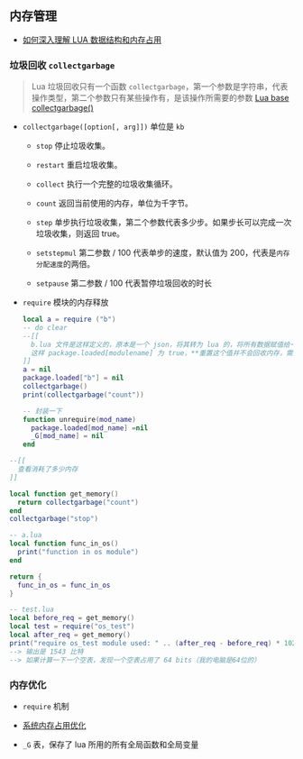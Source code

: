 
## 内存管理

- [如何深入理解 LUA 数据结构和内存占用](https://blog.csdn.net/ft1874478a/article/details/95307214)

### 垃圾回收 `collectgarbage`

> Lua 垃圾回收只有一个函数 `collectgarbage`，第一个参数是字符串，代表操作类型，第二个参数只有某些操作有，是该操作所需要的参数
> [Lua base collectgarbage()](https://www.jianshu.com/p/8278ff0415dd)

- `collectgarbage([option[, arg]])` 单位是 `kb`

  - `stop` 停止垃圾收集。

  - `restart` 重启垃圾收集。

  - `collect` 执行一个完整的垃圾收集循环。

  - `count` 返回当前使用的内存，单位为千字节。

  - `step` 单步执行垃圾收集，第二个参数代表多少步。如果步长可以完成一次垃圾收集，则返回 true。

  - `setstepmul` 第二参数 / 100 代表单步的速度，默认值为 200，代表是`内存分配速度`的两倍。

  - `setpause` 第二参数 / 100 代表暂停垃圾回收的时长

- `require` 模块的内存释放

  ```lua
  local a = require ("b")
  -- do clear
  --[[
    b.lua 文件是这样定义的，原本是一个 json，将其转为 lua 的，将所有数据赋值给一个变量（require 之后多了一个全局变量）
    这样 package.loaded[modulename] 为 true，**重置这个值并不会回收内存，需要同时清理全局变量（将相应变量置为 nil），才可以实现内存的回收**
  ]]
  a = nil
  package.loaded["b"] = nil
  collectgarbage()
  print(collectgarbage("count"))

  -- 封装一下
  function unrequire(mod_name)
    package.loaded[mod_name] =nil
    _G[mod_name] = nil
  end
  ```

```lua
--[[
  查看消耗了多少内存
]]

local function get_memory()
  return collectgarbage("count")
end
collectgarbage("stop")

-- a.lua
local function func_in_os()
  print("function in os module")
end

return {
  func_in_os = func_in_os
}

-- test.lua
local before_req = get_memory()
local test = require("os_test")
local after_req = get_memory()
print("require os_test module used: " .. (after_req - before_req) * 1024 .. " bits")
--> 输出是 1543 比特
--> 如果计算一下一个空表，发现一个空表占用了 64 bits（我的电脑是64位的）
```

### 内存优化

- `require` 机制

- [系统内存占用优化](https://www.jianshu.com/p/9c7e9951c299)

- `_G` 表，保存了 lua 所用的所有全局函数和全局变量
